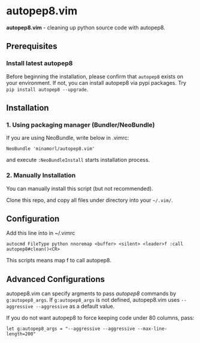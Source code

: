 # autopep8.vim

**autopep8.vim** - cleaning up python source code with autopep8.

## Prerequisites

### Install latest autopep8

Before beginning the installation, please confirm that `autopep8` exists on your environment. If not, you can install autopep8 via pypi packages. Try `pip install autopep8 --upgrade`.

## Installation


### 1. Using packaging manager (Bundler/NeoBundle)
If you are using NeoBundle, write below in .vimrc:
    
    NeoBundle 'minamorl/autopep8.vim'

and execute `:NeoBundleInstall` starts installation process.

### 2. Manually Installation

You can manually install this script (but not recommended). 

Clone this repo, and copy all files under directory into your `~/.vim/`. 

## Configuration 

Add this line into in ~/.vimrc
    
```
autocmd FileType python nnoremap <buffer> <silent> <leader>f :call autopep8#clean()<CR>
```

This scripts means map <leader>f to call autopep8.

## Advanced Configurations

autopep8.vim can specify argments to pass *autopep8* commands by `g:autopep8_args`. If `g:autopep8_args` is not defined, autopep8.vim uses `--aggressive --aggressive` as a default value. 

If you do not want autopep8 to force keeping code under 80 columns, pass:

```
let g:autopep8_args = "--aggressive --aggressive --max-line-length=200"
```
 

